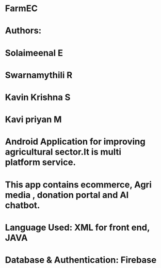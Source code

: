 # FarmEC
# Authors:
# Solaimeenal E
# Swarnamythili R
# Kavin Krishna S
# Kavi priyan M
# Android Application for improving agricultural sector.It is multi platform service.
# This app contains ecommerce, Agri media , donation portal and AI chatbot.
# Language Used: XML for front end, JAVA
# Database & Authentication: Firebase
